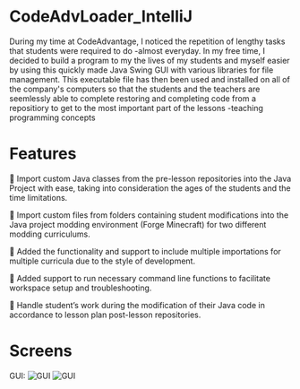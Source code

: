 # CodeAdvLoader_IntelliJ

During my time at CodeAdvantage, I noticed the repetition of lengthy tasks that students were required to do -almost everyday. 
In my free time, I decided to build a program to my the lives of my students and myself easier by using this quickly made Java Swing GUI with various libraries for file management. 
This executable file has then been used and installed on all of the company's computers so that the students and the teachers are seemlessly able to complete restoring and completing code from a repositiory to get to the most important part of the lessons -teaching programming concepts
# Features
	Import custom Java classes from the pre-lesson repositories into the Java Project with ease, taking into consideration the ages of the students and the time limitations. 

	Import custom files from folders containing student modifications into the Java project modding environment (Forge Minecraft) for two different modding curriculums.

	Added the functionality and support to include multiple importations for multiple curricula due to the style of development.

	Added support to run necessary command line functions to facilitate workspace setup and troubleshooting.

	Handle student’s work during the modification of their Java code in accordance to lesson plan post-lesson repositories. 

# Screens
GUI:
![GUI](https://github.com/baksha97/CodeAdvLoader_IntelliJ/blob/master/app_screens/GUI%20Screenshot.png)
![GUI](https://github.com/baksha97/CodeAdvLoader_IntelliJ/blob/master/app_screens/Code%20and%20Texture%20Import%20Screenshot.png)
